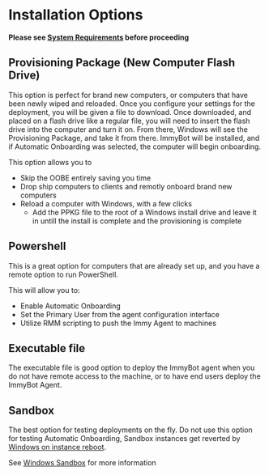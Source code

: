# Installation Options
**Please see [System Requirements](/Documentation/GettingStarted/system-requirements.md) before proceeding**

## Provisioning Package (New Computer Flash Drive)
This option is perfect for brand new computers, or computers that have been newly wiped and reloaded. Once you configure your settings for the deployment, you will be given a file to download. Once downloaded, and placed on a flash drive like a regular file, you will need to insert the flash drive into the computer and turn it on. From there, Windows will see the Provisioning Package, and take it from there. ImmyBot will be installed, and if Automatic Onboarding was selected, the computer will begin onboarding.

This option allows you to
- Skip the OOBE entirely saving you time
- Drop ship computers to clients and remotly onboard brand new computers
- Reload a computer with Windows, with a few clicks
  - Add the PPKG file to the root of a Windows install drive and leave it in untill the install is complete and the provisioning is complete

## Powershell
This is a great option for computers that are already set up, and you have a remote option to run PowerShell.

This will allow you to:
- Enable Automatic Onboarding
- Set the Primary User from the agent configuration interface
- Utilize RMM scripting to push the Immy Agent to machines

## Executable file

The executable file is good option to deploy the ImmyBot agent when you do not have remote access to the machine, or to have end users deploy the ImmyBot Agent.

## Sandbox
The best option for testing deployments on the fly. Do not use this option for testing Automatic Onboarding, Sandbox instances get reverted by [Windows on instance reboot](https://learn.microsoft.com/en-us/windows/security/application-security/application-isolation/windows-sandbox/).

See [Windows Sandbox](/Documentation/Administration/windows-sandbox.md) for more information